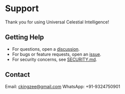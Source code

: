 # Support

Thank you for using Universal Celestial Intelligence!

## Getting Help
- For questions, open a [discussion](https://github.com/your-username/UniversalCelestialIntelligence.jl/discussions).
- For bugs or feature requests, open an [issue](https://github.com/your-username/UniversalCelestialIntelligence.jl/issues).
- For security concerns, see [SECURITY.md](../SECURITY.md).

## Contact
Email: ckingzee@gmail.com
WhatsApp: +91-9324750901
